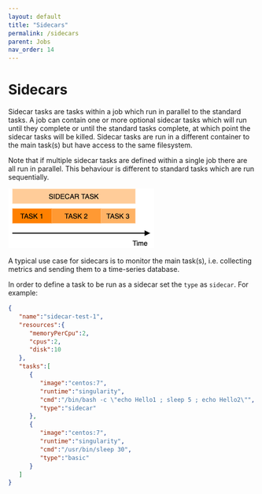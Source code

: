 ```yaml
---
layout: default
title: "Sidecars"
permalink: /sidecars
parent: Jobs
nav_order: 14
---
```

# Sidecars
Sidecar tasks are tasks within a job which run in parallel to the standard tasks. A job can contain one or more
optional sidecar tasks which will run until they complete or until the standard tasks complete,
at which point the sidecar tasks will be killed. Sidecar tasks are run in a different container to the main
task(s) but have access to the same filesystem.

Note that if multiple sidecar tasks are defined within a single job there are all run in parallel. This behaviour
is different to standard tasks which are run sequentially.

![Sidecar task](sidecar.png)

A typical use case for sidecars is to monitor the main task(s), i.e. collecting metrics and sending them to a
time-series database.

In order to define a task to be run as a sidecar set the `type` as `sidecar`. For example:
```json
{
   "name":"sidecar-test-1",
   "resources":{
      "memoryPerCpu":2,
      "cpus":2,
      "disk":10
   },
   "tasks":[
      {
         "image":"centos:7",
         "runtime":"singularity",
         "cmd":"/bin/bash -c \"echo Hello1 ; sleep 5 ; echo Hello2\"",
         "type":"sidecar"
      },
      {
         "image":"centos:7",
         "runtime":"singularity",
         "cmd":"/usr/bin/sleep 30",
         "type":"basic"
      }
   ]
}
```
